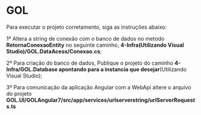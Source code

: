 # GOL

Para executar o projeto corretamento, siga as instruções abaixo:

1º Altera a string de conexão com o banco de dados no metodo **RetornaConexaoEntity** no seguinte caminho, **4-Infra(Utilizando Visual Studio)/GOL.DataAcess/Conexao.cs**;

2º Para criação do banco de dados, Publique o projeto do caminho **4-Infra/GOL.Database apontando para a instancia que desejar**(Utilizando Visual Studio);

3º Para comunicação da aplicação Angular com a WebApi altere o arquivo do projeto **GOL.UI/GOLAngular7/src/app/services/urlserverstring/urlServerRequests.ts**
